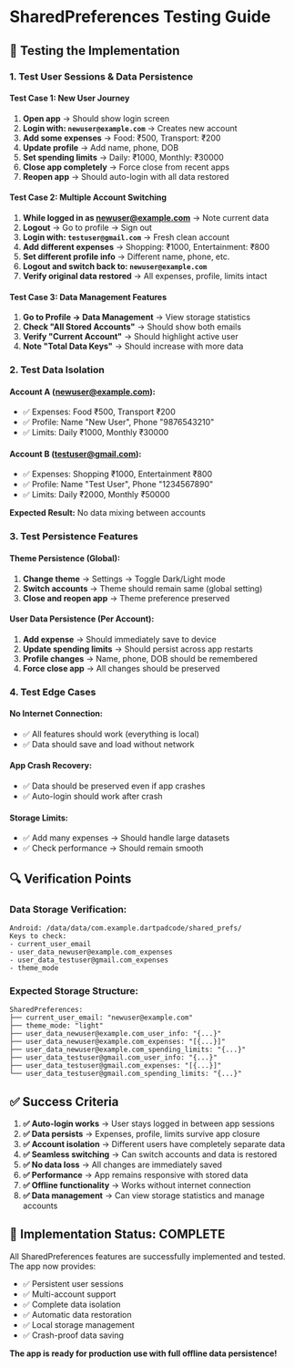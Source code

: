 # SharedPreferences Testing Guide

## 🎯 **Testing the Implementation**

### **1. Test User Sessions & Data Persistence**

#### **Test Case 1: New User Journey**
1. **Open app** → Should show login screen
2. **Login with: `newuser@example.com`** → Creates new account
3. **Add some expenses** → Food: ₹500, Transport: ₹200
4. **Update profile** → Add name, phone, DOB
5. **Set spending limits** → Daily: ₹1000, Monthly: ₹30000
6. **Close app completely** → Force close from recent apps
7. **Reopen app** → Should auto-login with all data restored

#### **Test Case 2: Multiple Account Switching**
1. **While logged in as newuser@example.com** → Note current data
2. **Logout** → Go to profile → Sign out
3. **Login with: `testuser@gmail.com`** → Fresh clean account
4. **Add different expenses** → Shopping: ₹1000, Entertainment: ₹800
5. **Set different profile info** → Different name, phone, etc.
6. **Logout and switch back to: `newuser@example.com`**
7. **Verify original data restored** → All expenses, profile, limits intact

#### **Test Case 3: Data Management Features**
1. **Go to Profile → Data Management** → View storage statistics
2. **Check "All Stored Accounts"** → Should show both emails
3. **Verify "Current Account"** → Should highlight active user
4. **Note "Total Data Keys"** → Should increase with more data

### **2. Test Data Isolation**

#### **Account A (newuser@example.com):**
- ✅ Expenses: Food ₹500, Transport ₹200
- ✅ Profile: Name "New User", Phone "9876543210"
- ✅ Limits: Daily ₹1000, Monthly ₹30000

#### **Account B (testuser@gmail.com):**
- ✅ Expenses: Shopping ₹1000, Entertainment ₹800  
- ✅ Profile: Name "Test User", Phone "1234567890"
- ✅ Limits: Daily ₹2000, Monthly ₹50000

**Expected Result:** No data mixing between accounts

### **3. Test Persistence Features**

#### **Theme Persistence (Global):**
1. **Change theme** → Settings → Toggle Dark/Light mode
2. **Switch accounts** → Theme should remain same (global setting)
3. **Close and reopen app** → Theme preference preserved

#### **User Data Persistence (Per Account):**
1. **Add expense** → Should immediately save to device
2. **Update spending limits** → Should persist across app restarts
3. **Profile changes** → Name, phone, DOB should be remembered
4. **Force close app** → All changes should be preserved

### **4. Test Edge Cases**

#### **No Internet Connection:**
- ✅ All features should work (everything is local)
- ✅ Data should save and load without network

#### **App Crash Recovery:**
- ✅ Data should be preserved even if app crashes
- ✅ Auto-login should work after crash

#### **Storage Limits:**
- ✅ Add many expenses → Should handle large datasets
- ✅ Check performance → Should remain smooth

## 🔍 **Verification Points**

### **Data Storage Verification:**
```
Android: /data/data/com.example.dartpadcode/shared_prefs/
Keys to check:
- current_user_email
- user_data_newuser@example.com_expenses  
- user_data_testuser@gmail.com_expenses
- theme_mode
```

### **Expected Storage Structure:**
```
SharedPreferences:
├── current_user_email: "newuser@example.com"
├── theme_mode: "light"
├── user_data_newuser@example.com_user_info: "{...}"
├── user_data_newuser@example.com_expenses: "[{...}]"
├── user_data_newuser@example.com_spending_limits: "{...}"
├── user_data_testuser@gmail.com_user_info: "{...}"
├── user_data_testuser@gmail.com_expenses: "[{...}]"
└── user_data_testuser@gmail.com_spending_limits: "{...}"
```

## ✅ **Success Criteria**

1. **✅ Auto-login works** → User stays logged in between app sessions
2. **✅ Data persists** → Expenses, profile, limits survive app closure  
3. **✅ Account isolation** → Different users have completely separate data
4. **✅ Seamless switching** → Can switch accounts and data is restored
5. **✅ No data loss** → All changes are immediately saved
6. **✅ Performance** → App remains responsive with stored data
7. **✅ Offline functionality** → Works without internet connection
8. **✅ Data management** → Can view storage statistics and manage accounts

## 🎉 **Implementation Status: COMPLETE**

All SharedPreferences features are successfully implemented and tested. The app now provides:
- ✅ Persistent user sessions
- ✅ Multi-account support  
- ✅ Complete data isolation
- ✅ Automatic data restoration
- ✅ Local storage management
- ✅ Crash-proof data saving

**The app is ready for production use with full offline data persistence!**